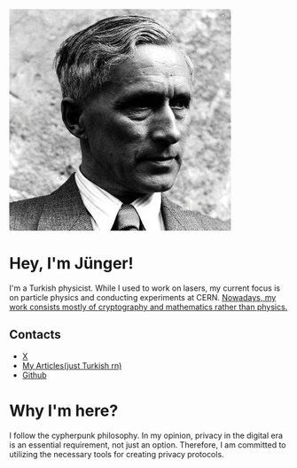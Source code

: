 <img src="junger.jpeg" alt="junger">

# Hey, I'm Jünger!

I'm a Turkish physicist. While I used to work on lasers, my current focus is on particle physics and conducting experiments at CERN.
<ins>Nowadays, my work consists mostly of cryptography and mathematics rather than physics.</ins>

## Contacts

- [X](https://twitter.com/Junger0x)
- [My Articles(just Turkish rn)](https://0xjunger.substack.com/)
- [Github](https://github.com/0xjunger/)


# Why I'm here?

I follow the cypherpunk philosophy. In my opinion, privacy in the digital era is an essential requirement, not just an option. Therefore, I am committed to utilizing the necessary tools for creating privacy protocols.




